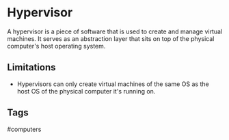 # Hypervisor

A hypervisor is a piece of software that is used to create and manage virtual machines. It serves as an abstraction layer that sits on top of the physical computer's host operating system.  

## Limitations
* Hypervisors can only create virtual machines of the same OS as the host OS of the physical computer it's running on.  

## Tags
#computers
